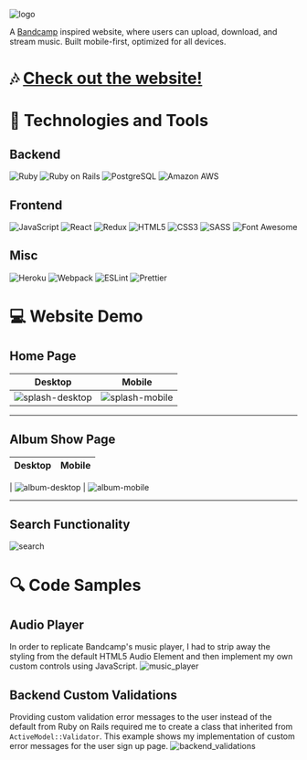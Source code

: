 ![logo](https://user-images.githubusercontent.com/6326660/102277904-c5134100-3edd-11eb-9cfb-4073d5c6c461.png)

A [Bandcamp](https://bandcamp.com/) inspired website, where users can upload, download, and stream music. Built mobile-first, optimized for all devices.

# &#127926; [Check out the website!](http://groovetown.herokuapp.com/#/)

# &#128295; Technologies and Tools

## Backend

![Ruby](https://img.shields.io/badge/-Ruby-informational?style=flat&logo=Ruby&logoColor=white&color=CC342D)
![Ruby on Rails](https://img.shields.io/badge/-Ruby_on_Rails-informational?style=flat&logo=ruby-on-rails&logoColor=white&color=CC342D)
![PostgreSQL](https://img.shields.io/badge/-PostgreSQL-informational?style=flat&logo=PostgreSQL&logoColor=white&color=336791)
![Amazon AWS](https://img.shields.io/badge/-Amazon_AWS-informational?style=flat&logo=amazon-aws&logoColor=white&color=232F3E)

## Frontend

![JavaScript](https://img.shields.io/badge/-JavaScript-informational?style=flat&logo=JavaScript&logoColor=black&color=F7DF1E)
![React](https://img.shields.io/badge/-React-informational?style=flat&logo=React&logoColor=black&color=61DAFB)
![Redux](https://img.shields.io/badge/-Redux-informational?style=flat&logo=Redux&logoColor=white&color=764ABC)
![HTML5](https://img.shields.io/badge/-HTML5-informational?style=flat&logo=HTML5&logoColor=white&color=E34F26)
![CSS3](https://img.shields.io/badge/-CSS3-informational?style=flat&logo=CSS3&logoColor=white&color=1572B6)
![SASS](https://img.shields.io/badge/-SASS-informational?style=flat&logo=SASS&logoColor=white&color=CC6699)
![Font Awesome](https://img.shields.io/badge/-Font_Awesome-informational?style=flat&logo=Font-awesome&logoColor=white&color=339AF0)

## Misc
![Heroku](https://img.shields.io/badge/-Heroku-informational?style=flat&logo=Heroku&logoColor=white&color=430098)
![Webpack](https://img.shields.io/badge/-Webpack-informational?style=flat&logo=Webpack&logoColor=black&color=8DD6F9)
![ESLint](https://img.shields.io/badge/-ESLint-informational?style=flat&logo=ESLint&logoColor=white&color=4B32C3)
![Prettier](https://img.shields.io/badge/-Prettier-informational?style=flat&logo=Prettier&logoColor=black&color=F7B93E)

# &#128187; Website Demo
## Home Page
| Desktop | Mobile |
|--|--|
| ![splash-desktop](https://user-images.githubusercontent.com/6326660/102149873-545c1e00-3e24-11eb-94af-83e6a56694e5.jpg) | ![splash-mobile](https://user-images.githubusercontent.com/6326660/102149875-558d4b00-3e24-11eb-9563-ca56e2bacd18.jpg) |

***
## Album Show Page
| Desktop | Mobile |
|--|--|
|
![album-desktop](https://user-images.githubusercontent.com/6326660/102150215-e8c68080-3e24-11eb-92f2-40ce2b72686b.jpg) | ![album-mobile](https://user-images.githubusercontent.com/6326660/102150216-e95f1700-3e24-11eb-83d5-b4819b1d7e85.jpg)

***
## Search Functionality

![search](https://user-images.githubusercontent.com/6326660/102148576-93d53b00-3e21-11eb-8301-f99b18c1986a.jpg)

# &#128269; Code Samples

## Audio Player
In order to replicate Bandcamp's music player, I had to strip away the styling from
the default HTML5 Audio Element and then implement my own custom controls using JavaScript.
![music_player](https://user-images.githubusercontent.com/6326660/102283596-95693680-3ee7-11eb-8118-0efa35bb53ed.png)

## Backend Custom Validations
Providing custom validation error messages to the user instead of the default from
Ruby on Rails required me to create a class that inherited from ```ActiveModel::Validator```.
This example shows my implementation of custom error messages for the user sign up page.
![backend_validations](https://user-images.githubusercontent.com/6326660/102286460-3d353300-3eed-11eb-8cdf-966234d7600a.png)
